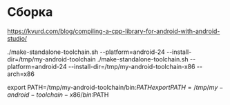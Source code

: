 # Сборка

https://kvurd.com/blog/compiling-a-cpp-library-for-android-with-android-studio/

./make-standalone-toolchain.sh --platform=android-24 --install-dir=/tmp/my-android-toolchain
./make-standalone-toolchain.sh --platform=android-24 --install-dir=/tmp/my-android-toolchain-x86 --arch=x86

export PATH=/tmp/my-android-toolchain/bin:$PATH
export PATH=/tmp/my-android-toolchain-x86/bin:$PATH
